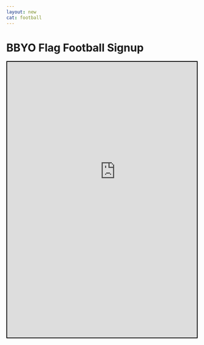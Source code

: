```yaml
---
layout: new
cat: football
---
```

# BBYO Flag Football Signup
<div style="border: 2px solid Black; overflow: hidden; margin: 15px auto; max-width: 750px;">
<iframe scrolling="no" src="http://www.atlantajcc.org/pldb-live/bbyo-co-ed-fall-flag-football-league-37023/?back=pldb_active" style="border: 0px none; margin-left: -675px; height: 875px; margin-top: -150px; width: 1920px;">
</iframe>
</div>

